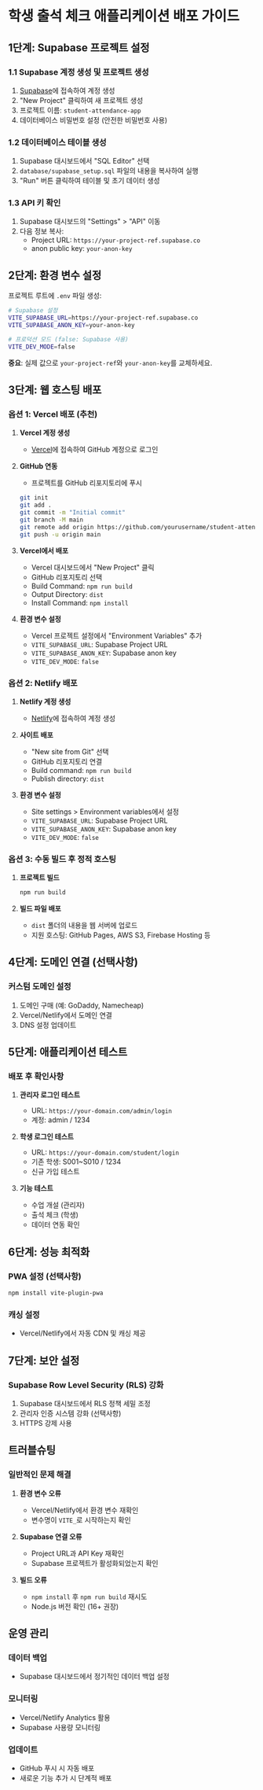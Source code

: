 # 학생 출석 체크 애플리케이션 배포 가이드

## 1단계: Supabase 프로젝트 설정

### 1.1 Supabase 계정 생성 및 프로젝트 생성
1. [Supabase](https://supabase.com)에 접속하여 계정 생성
2. "New Project" 클릭하여 새 프로젝트 생성
3. 프로젝트 이름: `student-attendance-app`
4. 데이터베이스 비밀번호 설정 (안전한 비밀번호 사용)

### 1.2 데이터베이스 테이블 생성
1. Supabase 대시보드에서 "SQL Editor" 선택
2. `database/supabase_setup.sql` 파일의 내용을 복사하여 실행
3. "Run" 버튼 클릭하여 테이블 및 초기 데이터 생성

### 1.3 API 키 확인
1. Supabase 대시보드의 "Settings" > "API" 이동
2. 다음 정보 복사:
   - Project URL: `https://your-project-ref.supabase.co`
   - anon public key: `your-anon-key`

## 2단계: 환경 변수 설정

프로젝트 루트에 `.env` 파일 생성:

```bash
# Supabase 설정
VITE_SUPABASE_URL=https://your-project-ref.supabase.co
VITE_SUPABASE_ANON_KEY=your-anon-key

# 프로덕션 모드 (false: Supabase 사용)
VITE_DEV_MODE=false
```

**중요**: 실제 값으로 `your-project-ref`와 `your-anon-key`를 교체하세요.

## 3단계: 웹 호스팅 배포

### 옵션 1: Vercel 배포 (추천)

1. **Vercel 계정 생성**
   - [Vercel](https://vercel.com)에 접속하여 GitHub 계정으로 로그인

2. **GitHub 연동**
   - 프로젝트를 GitHub 리포지토리에 푸시
   ```bash
   git init
   git add .
   git commit -m "Initial commit"
   git branch -M main
   git remote add origin https://github.com/yourusername/student-attendance-app.git
   git push -u origin main
   ```

3. **Vercel에서 배포**
   - Vercel 대시보드에서 "New Project" 클릭
   - GitHub 리포지토리 선택
   - Build Command: `npm run build`
   - Output Directory: `dist`
   - Install Command: `npm install`

4. **환경 변수 설정**
   - Vercel 프로젝트 설정에서 "Environment Variables" 추가
   - `VITE_SUPABASE_URL`: Supabase Project URL
   - `VITE_SUPABASE_ANON_KEY`: Supabase anon key
   - `VITE_DEV_MODE`: `false`

### 옵션 2: Netlify 배포

1. **Netlify 계정 생성**
   - [Netlify](https://netlify.com)에 접속하여 계정 생성

2. **사이트 배포**
   - "New site from Git" 선택
   - GitHub 리포지토리 연결
   - Build command: `npm run build`
   - Publish directory: `dist`

3. **환경 변수 설정**
   - Site settings > Environment variables에서 설정
   - `VITE_SUPABASE_URL`: Supabase Project URL
   - `VITE_SUPABASE_ANON_KEY`: Supabase anon key
   - `VITE_DEV_MODE`: `false`

### 옵션 3: 수동 빌드 후 정적 호스팅

1. **프로젝트 빌드**
   ```bash
   npm run build
   ```

2. **빌드 파일 배포**
   - `dist` 폴더의 내용을 웹 서버에 업로드
   - 지원 호스팅: GitHub Pages, AWS S3, Firebase Hosting 등

## 4단계: 도메인 연결 (선택사항)

### 커스텀 도메인 설정
1. 도메인 구매 (예: GoDaddy, Namecheap)
2. Vercel/Netlify에서 도메인 연결
3. DNS 설정 업데이트

## 5단계: 애플리케이션 테스트

### 배포 후 확인사항
1. **관리자 로그인 테스트**
   - URL: `https://your-domain.com/admin/login`
   - 계정: admin / 1234

2. **학생 로그인 테스트**
   - URL: `https://your-domain.com/student/login`
   - 기존 학생: S001~S010 / 1234
   - 신규 가입 테스트

3. **기능 테스트**
   - 수업 개설 (관리자)
   - 출석 체크 (학생)
   - 데이터 연동 확인

## 6단계: 성능 최적화

### PWA 설정 (선택사항)
```bash
npm install vite-plugin-pwa
```

### 캐싱 설정
- Vercel/Netlify에서 자동 CDN 및 캐싱 제공

## 7단계: 보안 설정

### Supabase Row Level Security (RLS) 강화
1. Supabase 대시보드에서 RLS 정책 세밀 조정
2. 관리자 인증 시스템 강화 (선택사항)
3. HTTPS 강제 사용

## 트러블슈팅

### 일반적인 문제 해결

1. **환경 변수 오류**
   - Vercel/Netlify에서 환경 변수 재확인
   - 변수명이 `VITE_`로 시작하는지 확인

2. **Supabase 연결 오류**
   - Project URL과 API Key 재확인
   - Supabase 프로젝트가 활성화되었는지 확인

3. **빌드 오류**
   - `npm install` 후 `npm run build` 재시도
   - Node.js 버전 확인 (16+ 권장)

## 운영 관리

### 데이터 백업
- Supabase 대시보드에서 정기적인 데이터 백업 설정

### 모니터링
- Vercel/Netlify Analytics 활용
- Supabase 사용량 모니터링

### 업데이트
- GitHub 푸시 시 자동 배포
- 새로운 기능 추가 시 단계적 배포 